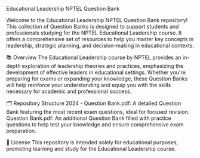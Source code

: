 Educational Leadership NPTEL Question Bank

Welcome to the Educational Leadership NPTEL Question Bank repository! This collection of 
Question Banks is designed to support students and professionals studying for the 
NPTEL Educational Leadership course. It offers a comprehensive set of resources to help 
you master key concepts in leadership, strategic planning, and decision-making in 
educational contexts.

📚 Overview
The Educational Leadership course by NPTEL provides an in-depth exploration of leadership
theories and practices, emphasizing the development of effective leaders in educational 
settings. Whether you're preparing for exams or expanding your knowledge, these Question 
Banks will help reinforce your understanding and equip you with the skills necessary for 
academic and professional success.

🗂️ Repository Structure
2024 - Question Bank.pdf: A detailed Question Bank featuring the most recent exam questions,
ideal for focused revision.
Question Bank.pdf: An additional Question Bank filled with practice questions to help test
your knowledge and ensure comprehensive exam preparation.

📜 License
This repository is intended solely for educational purposes, promoting learning and study for
the Educational Leadership course.

